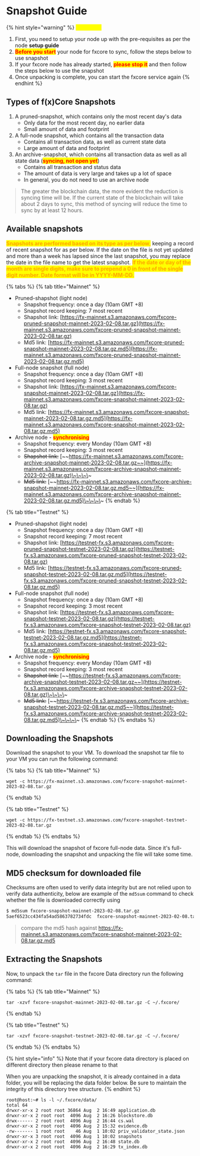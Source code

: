 # Snapshot Guide

{% hint style="warning" %}
<mark style="color:yellow;">**WARNING**</mark>

1. First, you need to setup your node up with the pre-requisites as per the node **setup guide**
2. <mark style="color:red;">**Before you start**</mark> your node for fxcore to sync, follow the steps below to use snapshot
3. If your fxcore node has already started, <mark style="color:red;">**please stop it**</mark> and then follow the steps below to use the snapshot
4. Once unpacking is complete, you can start the fxcore service again
{% endhint %}

## Types of f(x)Core Snapshots

1. A pruned-snapshot, which contains only the most recent day's data
   * Only data for the most recent day, no earlier data
   * Small amount of data and footprint
2. A full-node snapshot, which contains all the transaction data
   * Contains all transaction data, as well as current state data
   * Large amount of data and footprint
3. An archive-snapshot, which contains all transaction data as well as all state data (<mark style="color:red;">**syncing, not open yet**</mark>)
   * Contains all transaction and status data
   * The amount of data is very large and takes up a lot of space
   * In general, you do not need to use an archive node

> The greater the blockchain data, the more evident the reduction is syncing time will be. If the current state of the blockchain will take about 2 days to sync, this method of syncing will reduce the time to sync by at least 12 hours.

## Available snapshots

<mark style="color:orange;">**Snapshots are performed based on its type as per below**</mark><mark style="color:orange;">,</mark> keeping a record of recent snapshot for as per below. If the date on the file is not yet updated and more than a week has lapsed since the last snapshot, you may replace the date in the file name to get the latest snapshot. <mark style="color:orange;">**If the date or day of the month are single digits, make sure to prepend a 0 in front of the single digit number. Date format will be in YYYY-MM-DD.**</mark>

{% tabs %}
{% tab title="Mainnet" %}
* Pruned-shapshot (light node)
  * Snapshot frequency: once a day (10am GMT +8)
  * Snapshot record keeping: 7 most recent
  * Shapshot link: [https://fx-mainnet.s3.amazonaws.com/fxcore-pruned-snapshot-mainnet-2023-02-08.tar.gz](https://fx-mainnet.s3.amazonaws.com/fxcore-pruned-snapshot-mainnet-2023-02-08.tar.gz)
  * Md5 link: [https://fx-mainnet.s3.amazonaws.com/fxcore-pruned-snapshot-mainnet-2023-02-08.tar.gz.md5](https://fx-mainnet.s3.amazonaws.com/fxcore-pruned-snapshot-mainnet-2023-02-08.tar.gz.md5)
* Full-node snapshot (full node)
  * Snapshot frequency: once a day (10am GMT +8)
  * Snapshot record keeping: 3 most recent
  * Shapshot link: [https://fx-mainnet.s3.amazonaws.com/fxcore-snapshot-mainnet-2023-02-08.tar.gz](https://fx-mainnet.s3.amazonaws.com/fxcore-snapshot-mainnet-2023-02-08.tar.gz)
  * Md5 link: [https://fx-mainnet.s3.amazonaws.com/fxcore-snapshot-mainnet-2023-02-08.tar.gz.md5](https://fx-mainnet.s3.amazonaws.com/fxcore-snapshot-mainnet-2023-02-08.tar.gz.md5)
* Archive node - <mark style="color:red;">**synchronising**</mark>
  * Snapshot frequency: every Monday (10am GMT +8)
  * Snapshot record keeping: 3 most recent
  * ~~Shapshot link:~~ [~~https://fx-mainnet.s3.amazonaws.com/fxcore-archive-snapshot-mainnet-2023-02-08.tar.gz~~](https://fx-mainnet.s3.amazonaws.com/fxcore-archive-snapshot-mainnet-2023-02-08.tar.gz)\~\~\~\~
  * ~~Md5 link:~~ [~~https://fx-mainnet.s3.amazonaws.com/fxcore-archive-snapshot-mainnet-2023-02-08.tar.gz.md5~~](https://fx-mainnet.s3.amazonaws.com/fxcore-archive-snapshot-mainnet-2023-02-08.tar.gz.md5)\~\~\~\~
{% endtab %}

{% tab title="Testnet" %}
* Pruned-shapshot (light node)
  * Snapshot frequency: once a day (10am GMT +8)
  * Snapshot record keeping: 7 most recent
  * Shapshot link: [https://testnet-fx.s3.amazonaws.com/fxcore-pruned-snapshot-testnet-2023-02-08.tar.gz](https://testnet-fx.s3.amazonaws.com/fxcore-pruned-snapshot-testnet-2023-02-08.tar.gz)
  * Md5 link: [https://testnet-fx.s3.amazonaws.com/fxcore-pruned-snapshot-testnet-2023-02-08.tar.gz.md5](https://testnet-fx.s3.amazonaws.com/fxcore-pruned-snapshot-testnet-2023-02-08.tar.gz.md5)
* Full-node snapshot (full node)
  * Snapshot frequency: once a day (10am GMT +8)
  * Snapshot record keeping: 3 most recent
  * Shapshot link: [https://testnet-fx.s3.amazonaws.com/fxcore-snapshot-testnet-2023-02-08.tar.gz](https://testnet-fx.s3.amazonaws.com/fxcore-snapshot-testnet-2023-02-08.tar.gz)
  * Md5 link: [https://testnet-fx.s3.amazonaws.com/fxcore-snapshot-testnet-2023-02-08.tar.gz.md5](https://testnet-fx.s3.amazonaws.com/fxcore-snapshot-testnet-2023-02-08.tar.gz.md5)
* Archive node - <mark style="color:red;">**synchronising**</mark>
  * Snapshot frequency: every Monday (10am GMT +8)
  * Snapshot record keeping: 3 most recent
  * ~~Shapshot link:~~ [~~https://testnet-fx.s3.amazonaws.com/fxcore-archive-snapshot-testnet-2023-02-08.tar.gz~~](https://testnet-fx.s3.amazonaws.com/fxcore-archive-snapshot-testnet-2023-02-08.tar.gz)\~\~\~\~
  * ~~Md5 link:~~ [~~https://testnet-fx.s3.amazonaws.com/fxcore-archive-snapshot-testnet-2023-02-08.tar.gz.md5~~](https://testnet-fx.s3.amazonaws.com/fxcore-archive-snapshot-testnet-2023-02-08.tar.gz.md5)\~\~\~\~
{% endtab %}
{% endtabs %}

## Downloading the Snapshots

Download the snapshot to your VM. To download the snapshot tar file to your VM you can run the following command:

{% tabs %}
{% tab title="Mainnet" %}
```
wget -c https://fx-mainnet.s3.amazonaws.com/fxcore-snapshot-mainnet-2023-02-08.tar.gz
```
{% endtab %}

{% tab title="Testnet" %}
```
wget -c https://fx-testnet.s3.amazonaws.com/fxcore-snapshot-testnet-2023-02-08.tar.gz
```
{% endtab %}
{% endtabs %}

This will download the snapshot of fxcore full-node data. Since it's full-node, downloading the snapshot and unpacking the file will take some time.

## MD5 checksum for downloaded file

Checksums are often used to verify data integrity but are not relied upon to verify data authenticity, below are example of the `md5sum` command to check whether the file is downloaded correctly using

```bash
$ md5sum fxcore-snapshot-mainnet-2023-02-08.tar.gz
5aef6523cc434fa54ad5863782734fdc  fxcore-snapshot-mainnet-2023-02-08.tar.gz
```

> compare the md5 hash against https://fx-mainnet.s3.amazonaws.com/fxcore-snapshot-mainnet-2023-02-08.tar.gz.md5

## Extracting the Snapshots

Now, to unpack the `tar` file in the fxcore Data directory run the following command:

{% tabs %}
{% tab title="Mainnet" %}
```
tar -xzvf fxcore-snapshot-mainnet-2023-02-08.tar.gz -C ~/.fxcore/
```
{% endtab %}

{% tab title="Testnet" %}
```
tar -xzvf fxcore-snapshot-testnet-2023-02-08.tar.gz -C ~/.fxcore/
```
{% endtab %}
{% endtabs %}

{% hint style="info" %}
Note that if your fxcore data directory is placed on different directory then please rename to that

When you are unpacking the snapshot, it is already contained in a data folder, you will be replacing the data folder below. Be sure to maintain the integrity of this directory tree structure.
{% endhint %}

```
root@host:~# ls -l ~/.fxcore/data/
total 64
drwxr-xr-x 2 root root 36864 Aug  2 16:49 application.db
drwxr-xr-x 2 root root  4096 Aug  2 16:26 blockstore.db
drwx------ 2 root root  4096 Aug  2 16:44 cs.wal
drwxr-xr-x 2 root root  4096 Aug  2 15:32 evidence.db
-rw------- 1 root root    46 Aug  1 10:02 priv_validator_state.json
drwxr-xr-x 3 root root  4096 Aug  1 10:02 snapshots
drwxr-xr-x 2 root root  4096 Aug  2 16:48 state.db
drwxr-xr-x 2 root root  4096 Aug  2 16:29 tx_index.db
```
